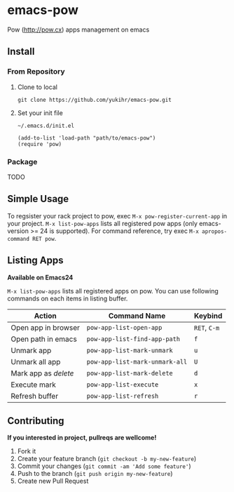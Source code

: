 # emacs-pow

Pow (http://pow.cx) apps management on emacs


## Install

### From Repository

1. Clone to local

    ```
    git clone https://github.com/yukihr/emacs-pow.git
    ```

2. Set your init file

    `~/.emacs.d/init.el`

    ```
    (add-to-list 'load-path "path/to/emacs-pow")
    (require 'pow)
    ```

### Package

TODO


## Simple Usage

To regsister your rack project to pow, exec `M-x pow-register-current-app` in your project. `M-x list-pow-apps` lists all registered pow apps (only emacs-version >= 24 is supported). For command reference, try exec `M-x apropos-command RET pow`.


## Listing Apps

**Available on Emacs24**

`M-x list-pow-apps` lists all registered apps on pow. You can use following commands on each items in listing buffer.

Action               | Command Name                   | Keybind
---------------------|--------------------------------|-------------
Open app in browser  | `pow-app-list-open-app`        | `RET`, `C-m`
Open path in emacs   | `pow-app-list-find-app-path`   | `f`
Unmark app           | `pow-app-list-mark-unmark`     | `u`
Unmark all app       | `pow-app-list-mark-unmark-all` | `U`
Mark app as _delete_ | `pow-app-list-mark-delete`     | `d`
Execute mark         | `pow-app-list-execute`         | `x`
Refresh buffer       | `pow-app-list-refresh`         | `r`



## Contributing

**If you interested in project, pullreqs are wellcome!**

1. Fork it
2. Create your feature branch (`git checkout -b my-new-feature`)
3. Commit your changes (`git commit -am 'Add some feature'`)
4. Push to the branch (`git push origin my-new-feature`)
5. Create new Pull Request
